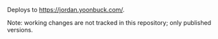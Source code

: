 Deploys to <https://jordan.yoonbuck.com/>.

Note: working changes are not tracked in this repository; only published versions.
